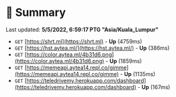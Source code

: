# 📖 Summary
Last updated: **5/5/2022, 6:59:17 PTG "Asia/Kuala_Lumpur"**

- `GET` [https://shrt.ml](https://shrt.ml) - **Up** (4759ms)
- `GET` [https://hst.aytea.ml/](https://hst.aytea.ml/) - **Up** (386ms)
- `GET` [https://color.aytea.ml/4b31d6.png](https://color.aytea.ml/4b31d6.png) - **Up** (1859ms)
- `GET` [https://memeapi.aytea14.repl.co/gimme](https://memeapi.aytea14.repl.co/gimme) - **Up** (1135ms)
- `GET` [https://teledrivemy.herokuapp.com/dashboard](https://teledrivemy.herokuapp.com/dashboard) - **Up** (167ms)

